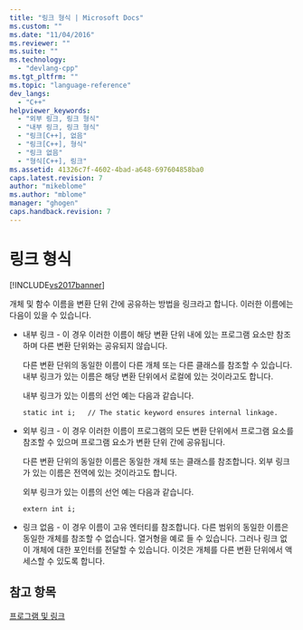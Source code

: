 ```yaml
---
title: "링크 형식 | Microsoft Docs"
ms.custom: ""
ms.date: "11/04/2016"
ms.reviewer: ""
ms.suite: ""
ms.technology: 
  - "devlang-cpp"
ms.tgt_pltfrm: ""
ms.topic: "language-reference"
dev_langs: 
  - "C++"
helpviewer_keywords: 
  - "외부 링크, 링크 형식"
  - "내부 링크, 링크 형식"
  - "링크[C++], 없음"
  - "링크[C++], 형식"
  - "링크 없음"
  - "형식[C++], 링크"
ms.assetid: 41326c7f-4602-4bad-a648-697604858ba0
caps.latest.revision: 7
author: "mikeblome"
ms.author: "mblome"
manager: "ghogen"
caps.handback.revision: 7
---
```

# 링크 형식
[!INCLUDE[vs2017banner](../assembler/inline/includes/vs2017banner.md)]

개체 및 함수 이름을 변환 단위 간에 공유하는 방법을 링크라고 합니다.  이러한 이름에는 다음이 있을 수 있습니다.  
  
-   내부 링크 \- 이 경우 이러한 이름이 해당 변환 단위 내에 있는 프로그램 요소만 참조하며 다른 변환 단위와는 공유되지 않습니다.  
  
     다른 변환 단위의 동일한 이름이 다른 개체 또는 다른 클래스를 참조할 수 있습니다.  내부 링크가 있는 이름은 해당 변환 단위에서 로컬에 있는 것이라고도 합니다.  
  
     내부 링크가 있는 이름의 선언 예는 다음과 같습니다.  
  
    ```  
    static int i;   // The static keyword ensures internal linkage.  
    ```  
  
-   외부 링크 \- 이 경우 이러한 이름이 프로그램의 모든 변환 단위에서 프로그램 요소를 참조할 수 있으며 프로그램 요소가 변환 단위 간에 공유됩니다.  
  
     다른 변환 단위의 동일한 이름은 동일한 개체 또는 클래스를 참조합니다.  외부 링크가 있는 이름은 전역에 있는 것이라고도 합니다.  
  
     외부 링크가 있는 이름의 선언 예는 다음과 같습니다.  
  
    ```  
    extern int i;  
    ```  
  
-   링크 없음 \- 이 경우 이름이 고유 엔터티를 참조합니다.  다른 범위의 동일한 이름은 동일한 개체를 참조할 수 없습니다.  열거형을 예로 들 수 있습니다.  그러나 링크 없이 개체에 대한 포인터를 전달할 수 있습니다.  이것은 개체를 다른 변환 단위에서 액세스할 수 있도록 합니다.  
  
## 참고 항목  
 [프로그램 및 링크](../cpp/program-and-linkage-cpp.md)